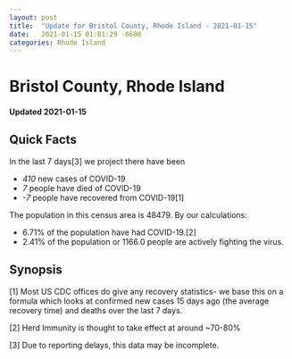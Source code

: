 ```yaml
---
layout: post
title:  "Update for Bristol County, Rhode Island - 2021-01-15"
date:   2021-01-15 01:01:29 -0600
categories: Rhode Island
---
```


# Bristol County, Rhode Island
#### Updated 2021-01-15

## Quick Facts

In the last 7 days[3] we project there have been
- *410* new cases of COVID-19
- *7* people have died of COVID-19
- *-7* people have recovered from COVID-19[1]

The population in this census area is 48479. By our calculations:
- 6.71% of the population have had COVID-19.[2]
- 2.41% of the population or 1166.0 people are actively fighting the virus.

## Synopsis




[1] Most US CDC offices do give any recovery statistics- we base this on a formula which looks at confirmed new cases
15 days ago (the average recovery time) and deaths over the last 7 days.

[2] Herd Immunity is thought to take effect at around ~70-80%

[3] Due to reporting delays, this data may be incomplete.
 
    
